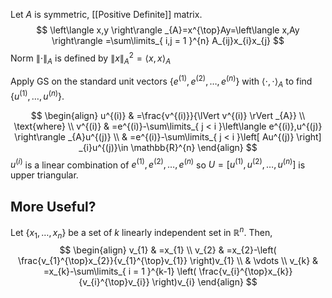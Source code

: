 Let $A$ is symmetric, [[Positive Definite]] matrix.
$$
\left\langle x,y \right\rangle _{A}=x^{\top}Ay=\left\langle x,Ay \right\rangle =\sum\limits_{ i,j = 1 }^{n} A_{ij}x_{i}x_{j}
$$
Norm $\lVert \cdot \rVert_{A}$ is defined by $\lVert x \rVert_{A}^{2}=\left\langle x,x \right\rangle_{A}$

Apply GS on the standard unit vectors $\{ e^{(1)},e^{(2)},\dots,e^{(n)} \}$ with $\left\langle \cdot,\cdot \right\rangle_{A}$ to find $\{ u^{(1)},\dots,u^{(n)} \}$.

$$
\begin{align}
u^{(i)} & =\frac{v^{(i)}}{\lVert v^{(i)} \rVert _{A}} \\
\text{where} \\
v^{(i)} & =e^{(i)}-\sum\limits_{ j < i }\left\langle e^{(i)},u^{(j)} \right\rangle _{A}u^{(j)}  \\
 & =e^{(i)}-\sum\limits_{ j < i }\left[ Au^{(j)} \right] _{i}u^{(j)}\in \mathbb{R}^{n} 
\end{align}
$$
$u^{(i)}$ is a linear combination of $e^{(1)},e^{(2)},\dots,e^{(n)}$ so $U=\left[ u^{(1)},u^{(2)},\dots,u^{(n)} \right]$ is upper triangular.

## More Useful?
Let $\{ x_{1},\dots,x_{n} \}$ be a set of $k$ linearly independent set in $\mathbb{R}^{n}$. Then,
$$
\begin{align}
v_{1} & =x_{1} \\
v_{2} & =x_{2}-\left( \frac{v_{1}^{\top}x_{2}}{v_{1}^{\top}v_{1}} \right)v_{1} \\
 & \vdots \\
v_{k} & =x_{k}-\sum\limits_{ i = 1 }^{k-1} \left( \frac{v_{i}^{\top}x_{k}}{v_{i}^{\top}v_{i}} \right)v_{i}
\end{align}
$$
